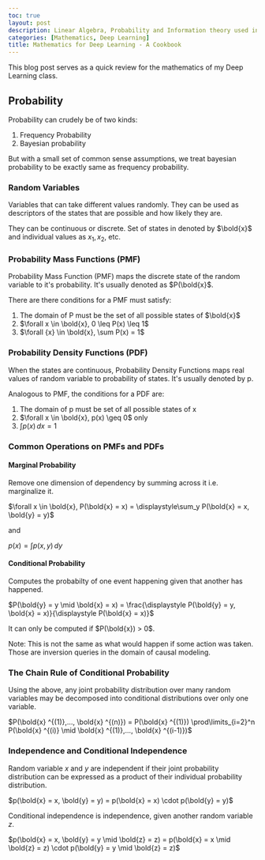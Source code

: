 ```yaml
---
toc: true
layout: post
description: Linear Algebra, Probability and Information theory used in Deep Learning
categories: [Mathematics, Deep Learning] 
title: Mathematics for Deep Learning - A Cookbook
---
```


This blog post serves as a quick review for the mathematics of my Deep Learning class.


## Probability

Probability can crudely be of two kinds:

1. Frequency Probability
2. Bayesian probability

But with a small set of common sense assumptions, we treat bayesian probability to be exactly same as frequency probability.

### Random Variables

Variables that can take different values randomly. They can be used as descriptors of the states that are possible and how likely they are.

They can be continuous or discrete. Set of states in denoted by $\bold{x}$ and individual values as ${x_1}, {x_2}$, etc.

### Probability Mass Functions (PMF)

Probability Mass Function (PMF) maps the discrete state of the random variable to it's probability. It's usually denoted as $P(\bold{x}$.

There are there conditions for a PMF must satisfy:

1. The domain of P must be the set of all possible states of $\bold{x}$
2. $\forall x \in \bold{x}, 0 \leq P(x) \leq 1$
3. $\forall {x} \in \bold{x}, \sum P(x) = 1$


### Probability Density Functions (PDF)

When the states are continuous, Probability Density Functions maps real values of random variable to probability of states. It's usually denoted by p.

Analogous to PMF, the conditions for a PDF are:

1. The domain of p must be set of all possible states of x
2. $\forall x \in \bold{x}, p(x) \geq 0$ only
3. $\int p(x) \, dx = 1$

### Common Operations on PMFs and PDFs

#### Marginal Probability

Remove one dimension of dependency by summing across it i.e. marginalize it.

$\forall x \in \bold{x}, P(\bold{x} = x) = \displaystyle\sum_y P(\bold{x} = x, \bold{y} = y)$

and

$p(x) = \int p(x, y) \, dy$

#### Conditional Probability

Computes the probabilty of one event happening given that another has happened.

$P(\bold{y} = y \mid \bold{x} = x) = \frac{\displaystyle P(\bold{y} = y, \bold{x} = x)}{\displaystyle P(\bold{x} = x)}$

It can only be computed if $P(\bold{x}) > 0$.

Note: This is not the same as what would happen if some action was taken. Those are inversion queries in the domain of causal modeling.

### The Chain Rule of Conditional Probability

Using the above, any joint probability distribution over many random variables may be decomposed into conditional distributions over only one variable.

$P(\bold{x} ^{(1)},..., \bold{x} ^{(n)}) = P(\bold{x} ^{(1)}) \prod\limits_{i=2}^n P(\bold{x} ^{(i)} \mid \bold{x} ^{(1)},..., \bold{x} ^{(i-1)})$

### Independence and Conditional Independence

Random variable $x$ and $y$ are independent if their joint probability distribution can be expressed as a product of their individual probability distribution.

$p(\bold{x} = x, \bold{y} = y) = p(\bold{x} = x) \cdot p(\bold{y} = y)$

Conditional independence is independence, given another random variable $z$.

$p(\bold{x} = x, \bold{y} = y \mid \bold{z} = z) = p(\bold{x} = x \mid \bold{z} = z) \cdot p(\bold{y} = y \mid \bold{z} = z)$

